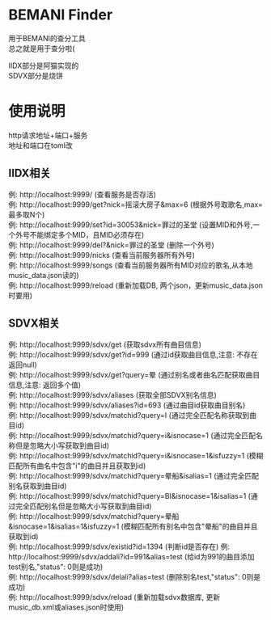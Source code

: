 # BEMANI Finder
用于BEMANI的查分工具  
总之就是用于查分啦(  

IIDX部分是阿猫实现的  
SDVX部分是烧饼  

# 使用说明
http请求地址+端口+服务  
地址和端口在toml改  

## IIDX相关

例: http://localhost:9999/ (查看服务是否存活)  
例: http://localhost:9999/get?nick=摇滚大房子&max=6 (根据外号取歌名,max=最多取N个)  
例: http://localhost:9999/set?id=30053&nick=罪过的圣堂 (设置MID和外号,一个外号不能绑定多个MID，且MID必须存在)  
例: http://localhost:9999/del?&nick=罪过的圣堂 (删除一个外号)  
例: http://localhost:9999/nicks (查看当前服务器所有外号)  
例: http://localhost:9999/songs (查看当前服务器所有MID对应的歌名,从本地music_data.json读的)  
例: http://localhost:9999/reload (重新加载DB, 两个json，更新music_data.json时要用)  
  
## SDVX相关
例: http://localhost:9999/sdvx/get (获取sdvx所有曲目信息)  
例: http://localhost:9999/sdvx/get?id=999 (通过id获取曲目信息,注意: 不存在返回null)  
例: http://localhost:9999/sdvx/get?query=晕 (通过别名或者曲名匹配获取曲目信息,注意: 返回多个值)  
例: http://localhost:9999/sdvx/aliases (获取全部SDVX别名信息)  
例: http://localhost:9999/sdvx/aliases?id=693 (通过曲目id获取曲目别名)  
例: http://localhost:9999/sdvx/matchid?query=I (通过完全匹配名称获取到曲目id)  
例: http://localhost:9999/sdvx/matchid?query=i&isnocase=1 (通过完全匹配名称但是忽略大小写获取到曲目id)  
例: http://localhost:9999/sdvx/matchid?query=i&isnocase=1&isfuzzy=1 (模糊匹配所有曲名中包含"i"的曲目并且获取到id)  
例: http://localhost:9999/sdvx/matchid?query=晕船&isalias=1 (通过完全匹配别名获取到曲目id)  
例: http://localhost:9999/sdvx/matchid?query=BI&isnocase=1&isalias=1 (通过完全匹配别名但是忽略大小写获取到曲目id)  
例: http://localhost:9999/sdvx/matchid?query=晕船&isnocase=1&isalias=1&isfuzzy=1 (模糊匹配所有别名中包含"晕船"的曲目并且获取到id)  
例: http://localhost:9999/sdvx/existid?id=1394 (判断id是否存在)
例: http://localhost:9999/sdvx/addali?id=991&alias=test (给id为991的曲目添加test别名,"status": 0则是成功)  
例: http://localhost:9999/sdvx/delali?alias=test (删除别名test,"status": 0则是成功)  
例: http://localhost:9999/sdvx/reload (重新加载sdvx数据库, 更新music_db.xml或aliases.json时使用)  